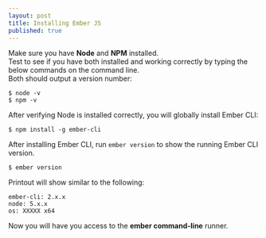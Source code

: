 ```yaml
---
layout: post
title: Installing Ember JS
published: true
---
```


Make sure you have **Node** and **NPM** installed.  
Test to see if you have both installed and working correctly by typing the below commands on the command line.  
Both should output a version number:

    $ node -v
    $ npm -v

After verifying Node is installed correctly, you will globally install Ember CLI:

    $ npm install -g ember-cli

After installing Ember CLI, run `ember version` to show the running Ember CLI version.

    $ ember version

Printout will show similar to the following:

    ember-cli: 2.x.x
    node: 5.x.x
    os: XXXXX x64

Now you will have you access to the **ember command-line** runner.
